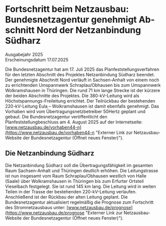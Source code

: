 

#  Fort­schritt beim Netz­aus­bau: Bundesnetzagentur ge­neh­migt Ab­schnitt Nord der Netz­an­bin­dung Süd­harz 
Ausgabejahr 2025  
Erscheinungsdatum 17.07.2025  

Die Bundesnetzagentur hat am 17. Juli 2025 das Planfeststellungsverfahren für den letzten Abschnitt des Projektes Netzanbindung Südharz beendet. Der genehmigte Abschnitt Nord verläuft in Sachsen-Anhalt von einem noch zu errichtenden Umspannwerk Schraplau/Obhausen bis zum Umspannwerk Wolkramshausen in Thüringen. Die rund 71 km lange Strecke ist der kürzere der beiden Abschnitte des Projektes. Die 380-kV-Leitung wird als Höchstspannungs-Freileitung errichtet. Der Teilrückbau der bestehenden 220-kV-Leitung Eula – Wolkramshausen ist damit ebenfalls genehmigt. Das Vorhaben wird vom Übertragungsnetzbetreiber 50Hertz geplant und gebaut.
Die Bundesnetzagentur veröffentlicht den Planfeststellungbeschluss am 4. August 2025 auf der Internetseite: [www.netzausbau.de/vorhaben44-n](https://www.netzausbau.de/vorhaben44-n "Externer Link zur Netzausbau-Website der Bundesnetzagentur \(Öffnet neues Fenster\)").
## Die Netzanbindung Südharz
Die Netzanbindung Südharz soll die Übertragungsfähigkeit im gesamten Raum Sachsen-Anhalt und Thüringen deutlich erhöhen. Die Leitungstrasse ist nun insgesamt vom Raum Schraplau/Obhausen westlich von Halle (Saale) über Wolkramshausen in Thüringen bis zum Erfurter Ortsteil Vieselbach festgelegt. Sie ist rund 145 km lang. Die Leitung wird in weiten Teilen in der Trasse der bestehenden 220-kV-Leitung verlaufen. Anschließend ist der Rückbau der alten Leitung geplant.
Die Bundesnetzagentur aktualisiert regelmäßig die Prognose zum Fortschritt des Stromnetzausbaus unter: [www.netzausbau.de/prognose](https://www.netzausbau.de/prognose "Externer Link zur Netzausbau-Website der Bundesnetzagentur \(Öffnet neues Fenster\)").